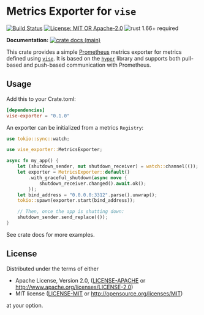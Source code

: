 # Metrics Exporter for `vise`

[![Build Status](https://github.com/matter-labs/vise/workflows/Rust/badge.svg?branch=main)](https://github.com/matter-labs/vise/actions)
[![License: MIT OR Apache-2.0](https://img.shields.io/badge/License-MIT%2FApache--2.0-blue)](https://github.com/matter-labs/vise#license)
![rust 1.66+ required](https://img.shields.io/badge/rust-1.66+-blue.svg?label=Required%20Rust)

**Documentation:**
[![crate docs (main)](https://img.shields.io/badge/main-yellow.svg?label=docs)](https://matter-labs.github.io/vise/vise_exporter/)

This crate provides a simple [Prometheus] metrics exporter for metrics defined
using [`vise`]. It is based on the [`hyper`] library and supports both pull-based
and push-based communication with Prometheus.

## Usage

Add this to your Crate.toml:

```toml
[dependencies]
vise-exporter = "0.1.0"
```

An exporter can be initialized from a metrics `Registry`:

```rust
use tokio::sync::watch;

use vise_exporter::MetricsExporter;

async fn my_app() {
    let (shutdown_sender, mut shutdown_receiver) = watch::channel(());
    let exporter = MetricsExporter::default()
        .with_graceful_shutdown(async move {
            shutdown_receiver.changed().await.ok();
        });
    let bind_address = "0.0.0.0:3312".parse().unwrap();
    tokio::spawn(exporter.start(bind_address));

    // Then, once the app is shutting down:
    shutdown_sender.send_replace(());
}
```

See crate docs for more examples.

## License

Distributed under the terms of either

- Apache License, Version 2.0, ([LICENSE-APACHE](LICENSE-APACHE) or http://www.apache.org/licenses/LICENSE-2.0)
- MIT license ([LICENSE-MIT](LICENSE-MIT) or http://opensource.org/licenses/MIT)

at your option.

[prometheus]: https://prometheus.io/docs/introduction/overview/
<!-- FIXME: replace with `crates.io` link -->
[`vise`]: ../vise
[`hyper`]: https://crates.io/crates/hyper
